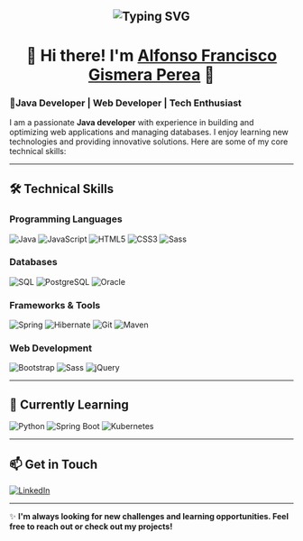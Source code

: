 <h2 align="center"><img src="https://readme-typing-svg.demolab.com?font=Fira+Code&pause=1000&color=9B72FF&random=false&width=435&lines=%22Learning%2C+Living%2C+and+Leveling+up.%22" alt="Typing SVG" />
</h2>
<div align="center">
  <h1 align="center">👋 Hi there! I'm <a href="https://www.linkedin.com/in/alfonso-francisco-gismera-perea-0915852ba/">Alfonso Francisco Gismera Perea</a> 👋</h1>
</div>
<!-- Head 
<div align="center">
  <img src="https://i.pinimg.com/564x/92/45/50/924550f254f939c1fceaa2e6424b0b4c.jpg" alt="Banner" style="width: 75%; height: auto; max-width: 100px;">
</div> -->

### 🚀Java Developer | Web Developer | Tech Enthusiast ###

I am a passionate **Java developer** with experience in building and optimizing web applications and managing databases. I enjoy learning new technologies and providing innovative solutions. Here are some of my core technical skills:

---
## 🛠 **Technical Skills**

### Programming Languages 
![Java](https://img.shields.io/badge/Java-ED8B00?style=for-the-badge&logo=java&logoColor=white) ![JavaScript](https://img.shields.io/badge/JavaScript-323330?style=for-the-badge&logo=javascript&logoColor=F7DF1E) ![HTML5](https://img.shields.io/badge/HTML5-E34F26?style=for-the-badge&logo=html5&logoColor=white) ![CSS3](https://img.shields.io/badge/CSS3-1572B6?style=for-the-badge&logo=css3&logoColor=white) ![Sass](https://img.shields.io/badge/Sass-CC6699?style=for-the-badge&logo=sass&logoColor=white)

### Databases
![SQL](https://img.shields.io/badge/SQL-003B57?style=for-the-badge&logo=postgresql&logoColor=white) ![PostgreSQL](https://img.shields.io/badge/PostgreSQL-4169E1?style=for-the-badge&logo=postgresql&logoColor=white) ![Oracle](https://img.shields.io/badge/Oracle-F80000?style=for-the-badge&logo=oracle&logoColor=white)

### Frameworks & Tools
![Spring](https://img.shields.io/badge/Spring-6DB33F?style=for-the-badge&logo=spring&logoColor=white) ![Hibernate](https://img.shields.io/badge/Hibernate-59666C?style=for-the-badge&logo=hibernate&logoColor=white) ![Git](https://img.shields.io/badge/Git-F05032?style=for-the-badge&logo=git&logoColor=white) ![Maven](https://img.shields.io/badge/Apache%20Maven-C71A36?style=for-the-badge&logo=apache-maven&logoColor=white)

### Web Development
![Bootstrap](https://img.shields.io/badge/Bootstrap-563D7C?style=for-the-badge&logo=bootstrap&logoColor=white) ![Sass](https://img.shields.io/badge/Sass-CC6699?style=for-the-badge&logo=sass&logoColor=white) ![jQuery](https://img.shields.io/badge/jQuery-0769AD?style=for-the-badge&logo=jquery&logoColor=white)

---

## 🌱 **Currently Learning**
![Python](https://img.shields.io/badge/Python-3776AB?style=for-the-badge&logo=python&logoColor=white) ![Spring Boot](https://img.shields.io/badge/Spring%20Boot-6DB33F?style=for-the-badge&logo=spring-boot&logoColor=white) ![Kubernetes](https://img.shields.io/badge/Kubernetes-326CE5?style=for-the-badge&logo=kubernetes&logoColor=white)

---

## 📫 **Get in Touch**

[![LinkedIn](https://img.shields.io/badge/LinkedIn-0077B5?style=for-the-badge&logo=linkedin&logoColor=white)](https://www.linkedin.com/in/alfonso-francisco-gismera-perea-0915852ba/)

---
<!-- Foooter 
<div align="center">
  <img src="https://i.pinimg.com/564x/94/f1/c8/94f1c8a05367484692dc5ac134725864.jpg" alt="Footer Image" style="width: 600px; height: 600px; object-fit: cover;">
</div>
-->
✨ **I'm always looking for new challenges and learning opportunities. Feel free to reach out or check out my projects!**


